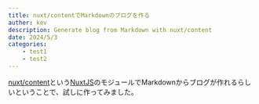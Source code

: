 ```yaml
---
title: nuxt/contentでMarkdownのブログを作る
auther: kev
description: Generate blog from Markdown with nuxt/content
date: 2024/5/3
categories: 
    - test1
    - test2
---
```


[nuxt/content](https://content.nuxtjs.org/ja)という[NuxtJS](https://ja.nuxtjs.org/)のモジュールでMarkdownからブログが作れるらしいということで、試しに作ってみました。